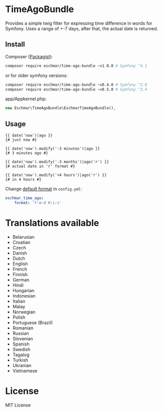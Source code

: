 # TimeAgoBundle
Provides a simple twig filter for expressing time difference in words for Symfony. 
Uses a range of +-7 days, after that, the actual date is returned.

## Install
Composer (<a href="https://packagist.org/packages/eschmar/time-ago-bundle" target="_blank">Packagist</a>):
```sh
composer require eschmar/time-ago-bundle ~v1.0.0 # Symfony ^4.1
```

or for older symfony versions:
```sh
composer require eschmar/time-ago-bundle ~v0.4.0 # Symfony ^2.8
composer require eschmar/time-ago-bundle ~v0.5.0 # Symfony ^3.4
```

app/Appkernel.php:
```php
new Eschmar\TimeAgoBundle\EschmarTimeAgoBundle(),
```

## Usage
```twig
{{ date('now')|ago }}
{# just now #}

{{ date('now').modify('-3 minutes')|ago }}
{# 3 minutes ago #}

{{ date('now').modify('-3 months')|ago('r') }}
{# actual date in 'r' format #}

{{ date('now').modify('+4 hours')|ago('r') }}
{# in 4 hours #}
```

Change [default format](http://php.net/manual/en/function.date.php) in `config.yml`:

```yml
eschmar_time_ago:
    format: 'Y-m-d H:i:s'
```

# Translations available

* Belarusian
* Croatian
* Czech
* Danish
* Dutch
* English
* French
* Finnish
* German
* Hindi
* Hungarian
* Indonesian
* Italian
* Malay
* Norwegian
* Polish
* Portuguese (Brazil)
* Romanian
* Russian
* Slovenian
* Spanish
* Swedish
* Tagalog
* Turkish
* Ukranian
* Vietnamese

# License
MIT License
